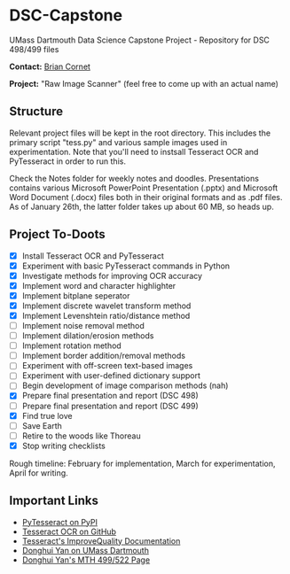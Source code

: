# DSC-Capstone
UMass Dartmouth Data Science Capstone Project - Repository for DSC 498/499 files

**Contact:** [Brian Cornet](mailto:bcornet@umassd.edu?subject=[GitHub]%20I%20clicked%20a%20thing)

**Project:** "Raw Image Scanner" (feel free to come up with an actual name)

## Structure

Relevant project files will be kept in the root directory. This includes the primary script "tess.py" and various sample images used in experimentation. Note that you'll need to instsall Tesseract OCR and PyTesseract in order to run this.

Check the Notes folder for weekly notes and doodles. Presentations contains various Microsoft PowerPoint Presentation (.pptx) and Microsoft Word Document (.docx) files both in their original formats and as .pdf files. As of January 26th, the latter folder takes up about 60 MB, so heads up.

## Project To-Doots

- [x] Install Tesseract OCR and PyTesseract
- [x] Experiment with basic PyTesseract commands in Python
- [x] Investigate methods for improving OCR accuracy
- [x] Implement word and character highlighter
- [x] Implement bitplane seperator
- [x] Implement discrete wavelet transform method
- [x] Implement Levenshtein ratio/distance method
- [ ] Implement noise removal method
- [ ] Implement dilation/erosion methods
- [ ] Implement rotation method
- [ ] Implement border addition/removal methods
- [ ] Experiment with off-screen text-based images
- [ ] Experiment with user-defined dictionary support
- [ ] Begin development of image comparison methods (nah)
- [x] Prepare final presentation and report (DSC 498)
- [ ] Prepare final presentation and report (DSC 499)
- [x] Find true love
- [ ] Save Earth
- [ ] Retire to the woods like Thoreau
- [x] Stop writing checklists

Rough timeline: February for implementation, March for experimentation, April for writing.

## Important Links

* [PyTesseract on PyPI](https://pypi.org/project/pytesseract/)
* [Tesseract OCR on GitHub](https://github.com/tesseract-ocr/tesseract)
* [Tesseract's ImproveQuality Documentation](https://github.com/tesseract-ocr/tessdoc/blob/master/ImproveQuality.md)
* [Donghui Yan on UMass Dartmouth](http://www.math.umassd.edu/~dyan/)
* [Donghui Yan's MTH 499/522 Page](https://sites.google.com/site/umassdmth499/)
